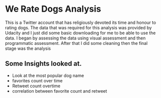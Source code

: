 # We Rate Dogs Analysis
This is a Twitter account that has religiously devoted its time and honour to rating dogs. The data
that was required for this analysis was provided by Udacity and I just did some basic downloading for
me to be able to use the data. I began by assessing the data using visual assessment and then
programmatic assessment. After that I did some cleaning then the final stage was the analysis
## Some Insights looked at.
- Look at the most popular dog name
- favorites count over time
- Retweet count overtime
- correlation between favorite count and retweet
